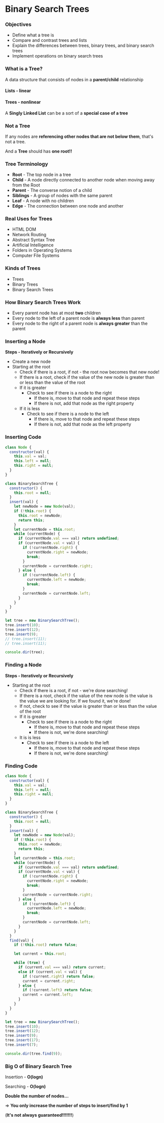 # Binary Search Trees

### Objectives

- Define what a tree is
- Compare and contrast trees and lists
- Explain the differences between trees, binary trees, and binary search trees
- Implement operations on binary search trees

### What is a Tree?

A data structure that consists of nodes in a **parent/child** relationship

#### Lists - linear

#### Trees - nonlinear

A **Singly Linked List** can be a sort of a **special case of a tree**

### Not a Tree

If any nodes are **referencing other nodes that are not below them**, that's not a tree.

And a **Tree** should has **one root!!**

### Tree Terminology

- **Root** - The top node in a tree
- **Child** - A node directly connected to another node when moving away from the Root
- **Parent** - The converse notion of a child
- **Siblings** - A group of nodes with the same parent
- **Leaf** - A node with no children
- **Edge** - The connection between one node and another

### Real Uses for Trees

- HTML DOM
- Network Routing
- Abstract Syntax Tree
- Artificial Intelligence
- Folders in Operating Systems
- Computer File Systems

### Kinds of Trees

- Trees
- Binary Trees
- Binary Search Trees

### How Binary Search Trees  Work

- Every parent node has at most **two** children
- Every node to the left of a parent node is **always less** than parent
- Every node to the right of a parent node is **always greater** than the parent

### Inserting a Node

**Steps - Iteratively or Recursively**

- Create a new node
- Starting at the root
  - Check if there is a root, if not - the root now becomes that new node!
  - If there is a root, check if the value of the new node is greater than or less than the value of the root
  - If it is greater
    - Check to see if there is a node to the right
      - If there is, move to that node and repeat these steps
      - If there is not, add that node as the right property
  - If it is less
    - Check to see if there is a node to the left
      - If there is, move to that node and repeat these steps
      - If there is not, add that node as the left property

### Inserting Code

```javascript
class Node {
  constructor(val) {
    this.val = val;
    this.left = null;
    this.right = null;
  }
}

class BinarySearchTree {
  constructor() {
    this.root = null;
  }
  insert(val) {
    let newNode = new Node(val);
    if (!this.root) {
      this.root = newNode;
      return this;
    }
    let currentNode = this.root;
    while (currentNode) {
      if (currentNode.val === val) return undefined;
      if (currentNode.val < val) {
        if (!currentNode.right) {
          currentNode.right = newNode;
          break;
        }
        currentNode = currentNode.right;
      } else {
        if (!currentNode.left) {
          currentNode.left = newNode;
          break;
        }
        currentNode = currentNode.left;
      }
    }
  }
}

let tree = new BinarySearchTree();
tree.insert(10);
tree.insert(12);
tree.insert(9);
// tree.insert(11);
// tree.insert(11);

console.dir(tree);
```

### Finding a Node

**Steps - Iteratively or Recursively**

- Starting at the root
  - Check if there is a root, if not - we're done searching!
  - If there is a root, check if the value of the new node is the value is the value we are looking for. 
    If we found it, we're done!
  - If not, check to see if the value is greater than or less than the value of the root
  - If it is greater
    - Check to see if there is a node to the right
      - If there is, move to that node and repeat these steps
      - If there is not, we're done searching!
  - It is is less
    - Check to see if there is a node to the left
      - If there is, move to that node and repeat these steps
      - If there is not, we're done searching!

### Finding Code

```javascript
class Node {
  constructor(val) {
    this.val = val;
    this.left = null;
    this.right = null;
  }
}

class BinarySearchTree {
  constructor() {
    this.root = null;
  }
  insert(val) {
    let newNode = new Node(val);
    if (!this.root) {
      this.root = newNode;
      return this;
    }
    let currentNode = this.root;
    while (currentNode) {
      if (currentNode.val === val) return undefined;
      if (currentNode.val < val) {
        if (!currentNode.right) {
          currentNode.right = newNode;
          break;
        }
        currentNode = currentNode.right;
      } else {
        if (!currentNode.left) {
          currentNode.left = newNode;
          break;
        }
        currentNode = currentNode.left;
      }
    }
  }
  find(val) {
    if (!this.root) return false;

    let current = this.root;

    while (true) {
      if (current.val === val) return current;
      else if (current.val < val) {
        if (!current.right) return false;
        current = current.right;
      } else {
        if (!current.left) return false;
        current = current.left;
      }
    }
  }
}

let tree = new BinarySearchTree();
tree.insert(10);
tree.insert(12);
tree.insert(9);
tree.insert(17);
tree.insert(7);

console.dir(tree.find(9));
```

### Big O of Binary Search Tree

Insertion - **O(logn)**

Searching - **O(logn)**

**Double the number of nodes...**   

=>   **You only increase the number of steps to insert/find by 1**

(**It's not always guaranteed!!!!!!!**)

